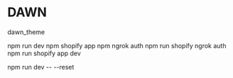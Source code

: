 # DAWN
dawn_theme

npm run dev
npm  shopify app
npm ngrok auth
npm run shopify ngrok auth
npm run shopify app dev


npm run dev -- --reset
